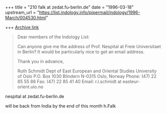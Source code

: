 +++
title = "210 falk at zedat.fu-berlin.de"
date = "1996-03-18"
upstream_url = "https://list.indology.info/pipermail/indology/1996-March/004530.html"

+++
[Archive link](https://list.indology.info/pipermail/indology/1996-March/004530.html)

> 
> Dear members of the Indology List:
> 
> Can anyone give me the address of Prof. Nespital at Freie Universitaet in
> Berlin?  It would be particularly nice to get an email address.
> 
> Thank you in advance,
> 
> Ruth Schmidt
> Dept of East European and Oriental Studies 
> University of Oslo
> P.O. Box 1030 Blindern
> N-0315 Oslo, Norway
> Phone: (47) 22 85 55 86
> Fax: (47) 22 85 41 40
> Email: r.l.schmidt at easteur-orient.uio.no 
> 
> 
> 

nespital at zedat.fu-berlin.de

will be back from India by the end of this month
h.Falk





